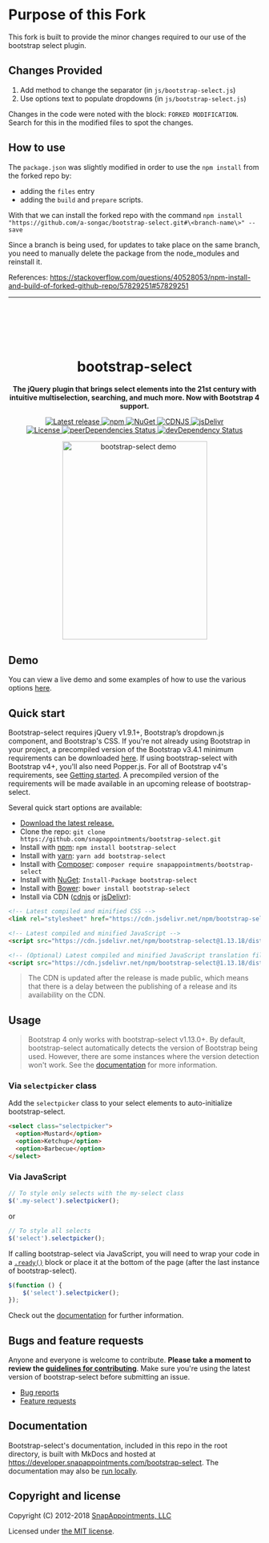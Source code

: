 <h1>Purpose of this Fork</h1>
This fork is built to provide the minor changes required to our use of the bootstrap select plugin.

## Changes Provided
1. Add method to change the separator (in `js/bootstrap-select.js`)
2. Use options text to populate dropdowns (in `js/bootstrap-select.js`)

Changes in the code were noted with the block: `FORKED MODIFICATION`. Search for this in the modified files to spot the changes. 



## How to use
The `package.json` was slightly modified in order to use the `npm install` from the forked repo by:
 
 * adding the `files` entry
 * adding the `build` and `prepare` scripts.

 With that we can install the forked repo with the command `npm install "https://github.com/a-songac/bootstrap-select.git#\<branch-name\>" --save`

 Since a branch is being used, for updates to take place on the same branch, you need to manually delete the package from the node_modules and reinstall it.
 
 References: https://stackoverflow.com/questions/40528053/npm-install-and-build-of-forked-github-repo/57829251#57829251 

**********************************************************************************************

<br>
<br>
<br>
<br>

<h1 align="center">bootstrap-select</h1>

<p align="center">
	<strong>The jQuery plugin that brings select elements into the 21st century with intuitive multiselection, searching, and much more. Now with Bootstrap 4 support.</strong>
</p>

<p align="center">
	<a href="https://github.com/snapappointments/bootstrap-select/releases/latest" target="_blank">
		<img src="https://img.shields.io/github/release/snapappointments/bootstrap-select.svg" alt="Latest release">
	</a>
	<a href="https://www.npmjs.com/package/bootstrap-select" target="_blank">
		<img src="https://img.shields.io/npm/v/bootstrap-select.svg" alt="npm">
	</a>
	<a href="https://www.nuget.org/packages/bootstrap-select" target="_blank">
		<img src="https://img.shields.io/nuget/v/bootstrap-select.svg" alt="NuGet">
	</a>
	<a href="https://cdnjs.com/libraries/bootstrap-select" target="_blank">
		<img src="https://img.shields.io/cdnjs/v/bootstrap-select.svg" alt="CDNJS">
	</a>
	<a href="https://www.jsdelivr.com/package/npm/bootstrap-select" target="_blank">
		<img src="https://data.jsdelivr.com/v1/package/npm/bootstrap-select/badge?style=rounded" alt="jsDelivr">
	</a>
	<br>
	<a href="https://github.com/snapappointments/bootstrap-select/blob/master/LICENSE" target="_blank">
		<img src="https://img.shields.io/badge/license-MIT-brightgreen.svg" alt="License">
	</a>
	<a href="https://david-dm.org/snapappointments/bootstrap-select?type=peer" target="_blank">
		<img src="https://img.shields.io/david/peer/snapappointments/bootstrap-select.svg" alt="peerDependencies Status">
	</a>
	<a href="https://david-dm.org/snapappointments/bootstrap-select#info=devDependencies" target="_blank">
		<img src="https://david-dm.org/snapappointments/bootstrap-select/dev-status.svg" alt="devDependency Status">
	</a>
</p>

<p align="center">
	<a href="https://developer.snapappointments.com/bootstrap-select"><img src="https://user-images.githubusercontent.com/2874325/38997831-97e12bbe-43ab-11e8-85f5-b8c05d91c7b1.gif" width="289" height="396" alt="bootstrap-select demo"></a>
</p>

## Demo

You can view a live demo and some examples of how to use the various options [here](https://developer.snapappointments.com/bootstrap-select/examples/).

## Quick start

Bootstrap-select requires jQuery v1.9.1+, Bootstrap’s dropdown.js component, and Bootstrap's CSS. If you're not already using Bootstrap in your project, a precompiled version of the Bootstrap v3.4.1 minimum requirements can be downloaded [here](https://getbootstrap.com/docs/3.4/customize/?id=7830063837006f6fc84f). If using bootstrap-select with Bootstrap v4+, you'll also need Popper.js. For all of Bootstrap v4's requirements, see [Getting started](https://getbootstrap.com/docs/4.1/getting-started/introduction/). A precompiled version of the requirements will be made available in an upcoming release of bootstrap-select.

Several quick start options are available:

- [Download the latest release.](https://github.com/snapappointments/bootstrap-select/archive/v1.13.18.zip)
- Clone the repo: `git clone https://github.com/snapappointments/bootstrap-select.git`
- Install with [npm](https://www.npmjs.com/package/bootstrap-select): `npm install bootstrap-select`
- Install with [yarn](https://yarnpkg.com/package/bootstrap-select): `yarn add bootstrap-select`
- Install with [Composer](https://packagist.org/packages/snapappointments/bootstrap-select): `composer require snapappointments/bootstrap-select`
- Install with [NuGet](https://www.nuget.org/packages/bootstrap-select): `Install-Package bootstrap-select`
- Install with [Bower](https://bower.io): `bower install bootstrap-select`
- Install via CDN ([cdnjs](https://cdnjs.com/libraries/bootstrap-select) or [jsDelivr](https://www.jsdelivr.com/package/npm/bootstrap-select)):

```html
<!-- Latest compiled and minified CSS -->
<link rel="stylesheet" href="https://cdn.jsdelivr.net/npm/bootstrap-select@1.13.18/dist/css/bootstrap-select.min.css">

<!-- Latest compiled and minified JavaScript -->
<script src="https://cdn.jsdelivr.net/npm/bootstrap-select@1.13.18/dist/js/bootstrap-select.min.js"></script>

<!-- (Optional) Latest compiled and minified JavaScript translation files -->
<script src="https://cdn.jsdelivr.net/npm/bootstrap-select@1.13.18/dist/js/i18n/defaults-*.min.js"></script>
```
> The CDN is updated after the release is made public, which means that there is a delay between the publishing of a release and its availability on the CDN.

## Usage

> Bootstrap 4 only works with bootstrap-select v1.13.0+. By default, bootstrap-select automatically detects the version of Bootstrap being used. However, there are some instances where the version detection won't work. See the [documentation](https://developer.snapappointments.com/bootstrap-select/options/#bootstrap-version) for more information.

### Via `selectpicker` class
Add the `selectpicker` class to your select elements to auto-initialize bootstrap-select.
```html
<select class="selectpicker">
  <option>Mustard</option>
  <option>Ketchup</option>
  <option>Barbecue</option>
</select>
```

### Via JavaScript
```js
// To style only selects with the my-select class
$('.my-select').selectpicker();
```
or
```js
// To style all selects
$('select').selectpicker();
```

If calling bootstrap-select via JavaScript, you will need to wrap your code in a [`.ready()`](https://api.jquery.com/ready/) block or place it at the bottom of the page (after the last instance of bootstrap-select).

```js
$(function () {
	$('select').selectpicker();
});
```


Check out the [documentation](https://developer.snapappointments.com/bootstrap-select) for further information.

## Bugs and feature requests

Anyone and everyone is welcome to contribute. **Please take a moment to
review the [guidelines for contributing](CONTRIBUTING.md)**. Make sure you're using the latest version of bootstrap-select before submitting an issue.

* [Bug reports](CONTRIBUTING.md#bug-reports)
* [Feature requests](CONTRIBUTING.md#feature-requests)

## Documentation

Bootstrap-select's documentation, included in this repo in the root directory, is built with MkDocs and hosted at https://developer.snapappointments.com/bootstrap-select. The documentation may also be [run locally](CONTRIBUTING.md#running-documentation-locally).

## Copyright and license

Copyright (C) 2012-2018 [SnapAppointments, LLC](https://snapappointments.com)

Licensed under [the MIT license](LICENSE).
